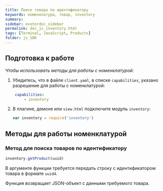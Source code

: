 ```yaml
---
title: Поиск товара по идентификатору
keywords: номенклатура, товар, inventory
summary:
sidebar: evotordoc_sidebar
permalink: doc_js_inventory.html
tags: [Terminal, JavaScript, Products]
folder: js_SDK
---
```


## Подготовка к работе

*Чтобы использовать методы для работы с номенклатурой:*

1. Убедитесь, что в файле `client.yaml`, в списке `capabilities`, указано разрешение для работы с номенклатурой:

   ```yaml
    capabilities:
        - inventory
   ```

2. В плагине, демоне или `view.html` подключите модуль `inventory`:

   ```javascript
   var inventory = require('inventory')
   ```

## Методы для работы номенклатурой

### Метод для поиска товаров по идентификатору

```javascript
inventory.getProduct(uuid)
```

В аргументе функции требуется передать строку с идентификатором товара в формате `uuid4`.

Функция возвращает JSON-объект с данными требуемого товара.

